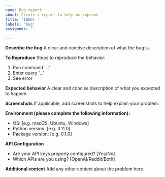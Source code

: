 ```yaml
---
name: Bug report
about: Create a report to help us improve
title: '[BUG] '
labels: 'bug'
assignees: ''

---
```


**Describe the bug**
A clear and concise description of what the bug is.

**To Reproduce**
Steps to reproduce the behavior:
1. Run command '...'
2. Enter query '...'
3. See error

**Expected behavior**
A clear and concise description of what you expected to happen.

**Screenshots**
If applicable, add screenshots to help explain your problem.

**Environment (please complete the following information):**
 - OS: [e.g. macOS, Ubuntu, Windows]
 - Python version: [e.g. 3.11.0]
 - Package version: [e.g. 0.1.0]

**API Configuration**
- Are your API keys properly configured? [Yes/No]
- Which APIs are you using? [OpenAI/Reddit/Both]

**Additional context**
Add any other context about the problem here.